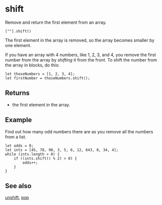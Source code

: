 # shift

Remove and return the first element from an array.

```sig
[""].shift()
```

The first element in the array is removed, so the array becomes smaller by one element.

If you have an array with 4 numbers, like 1, 2, 3, and 4, you remove the first number from the array by *shifting* it from the front. To shift the number from the array in blocks, do this:

```block
let thoseNumbers = [1, 2, 3, 4];
let firstNumber = thoseNumbers.shift();
```

## Returns

* the first element in the array.

## Example

Find out how many odd numbers there are as you remove all the numbers from a list.

```blocks
let odds = 0;
let ints = [45, 78, 98, 3, 5, 6, 12, 643, 0, 34, 4];
while (ints.length > 0) {
    if ((ints.shift() % 2) > 0) {
        odds++;
    }
}
```

## See also

[unshift](/reference/arrays/unshift), [pop](/reference/arrays/pop)
